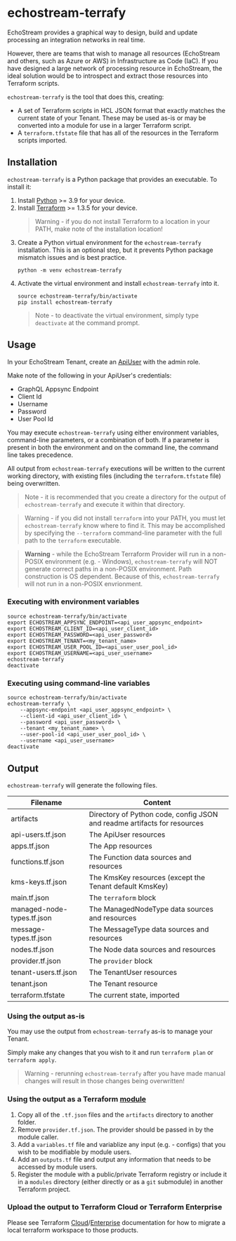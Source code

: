 # echostream-terrafy

EchoStream provides a graphical way to design, build and update processing an integration
networks in real time. 

However, there are teams that wish to manage all resources (EchoStream and others, such as 
Azure or AWS) in Infrastructure as Code (IaC). If you have designed a large network of 
processing resource in EchoStream, the ideal solution would be to introspect and extract
those resources into Terraform scripts.

`echostream-terrafy` is the tool that does this, creating:

- A set of Terraform scripts in HCL JSON format that exactly matches the current state
of your Tenant. These may be used as-is or may be converted into a module for use in
a larger Terraform script.
- A `terraform.tfstate` file that has all of the resources in the Terraform scripts imported.

## Installation
`echostream-terrafy` is a Python package that provides an executable. To install it:

1. Install [Python](https://www.python.org/downloads/) >= 3.9 for your device.
2. Install [Terraform](https://developer.hashicorp.com/terraform/downloads?ajs_aid=5c90e8ca-c3b8-428a-a881-e7ec9cedebc8&product_intent=terraform) >= 1.3.5 for your device.
    > Warning - if you do not install Terraform to a location in your PATH, make note of the installation location!
3. Create a Python virtual environment for the `echostream-terrafy` installation. This is an optional step, but it prevents Python package mismatch issues and is best practice.
    ```shell
    python -m venv echostream-terrafy
    ```
4. Activate the virtual environment and install `echostream-terrafy` into it.
    ```shell
    source echostream-terrafy/bin/activate
    pip install echostream-terrafy
    ```
    > Note - to deactivate the virtual environment, simply type `deactivate` at the command prompt.

## Usage

In your EchoStream Tenant, create an [ApiUser](https://docs.echo.stream/docs/api-users) with the admin role.

Make note of the following in your ApiUser's credentials:
- GraphQL Appsync Endpoint
- Client Id
- Username
- Password
- User Pool Id

You may execute `echostream-terrafy` using either environment variables, command-line parameters, or a combination of both. If a parameter is present in both the environment and on the command line, the command line takes precedence.

All output from `echostream-terrafy` executions will be written to the current working directory, with existing files (including the `terraform.tfstate` file) being overwritten.

> Note - it is recommended that you create a directory for the output of `echostream-terrafy` and execute it within that directory.

> Warning - if you did not install `terraform` into your PATH, you must let `echostream-terrafy` know where to find it. This may be accomplished by specifying the `--terraform` command-line parameter with the full path to the `terraform` executable.

> **Warning** - while the EchoStream Terraform Provider will run in a non-POSIX environment (e.g. - Windows), `echostream-terrafy` will NOT generate correct paths in a non-POSIX environment. Path construction is OS dependent. Because of this, `echostream-terrafy` will not run in a non-POSIX envrionment.

### Executing with environment variables
```shell
source echostream-terrafy/bin/activate
export ECHOSTREAM_APPSYNC_ENDPOINT=<api_user_appsync_endpoint>
export ECHOSTREAM_CLIENT_ID=<api_user_client_id>
export ECHOSTREAM_PASSWORD=<api_user_password>
export ECHOSTREAM_TENANT=<my_tenant_name>
export ECHOSTREAM_USER_POOL_ID=<api_user_user_pool_id>
export ECHOSTREAM_USERNAME=<api_user_username>
echostream-terrafy
deactivate
```

### Executing using command-line variables
```shell
source echostream-terrafy/bin/activate
echostream-terrafy \
    --appsync-endpoint <api_user_appsync_endpoint> \
    --client-id <api_user_client_id> \
    --password <api_user_password> \
    --tenant <my_tenant_name> \
    --user-pool-id <api_user_user_pool_id> \
    --username <api_user_username>
deactivate
```

## Output
`echostream-terrafy` will generate the following files.

| Filename | Content |
| --- | --- |
| artifacts | Directory of Python code, config JSON and readme artifacts for resources |
| api-users.tf.json | The ApiUser resources |
| apps.tf.json | The App resources |
| functions.tf.json | The Function data sources and resources |
| kms-keys.tf.json | The KmsKey resources (except the Tenant default KmsKey) |
| main.tf.json | The `terraform` block |
| managed-node-types.tf.json | The ManagedNodeType data sources and resources  |
| message-types.tf.json | The MessageType data sources and resources  |
| nodes.tf.json | The Node data sources and resources  |
| provider.tf.json | The `provider` block |
| tenant-users.tf.json | The TenantUser resources |
| tenant.json | The Tenant resource |
| terraform.tfstate | The current state, imported |

### Using the output as-is
You may use the output from `echostream-terrafy` as-is to manage your Tenant.

Simply make any changes that you wish to it and run `terraform plan` or `terraform apply`.

> Warning - rerunning `echostream-terrafy` after you have made manual changes will result in those changes being overwritten!

### Using the output as a Terraform [module](https://developer.hashicorp.com/terraform/language/modules)
1. Copy all of the `.tf.json` files and the `artifacts` directory to another folder.
2. Remove `provider.tf.json`. The provider should be passed in by the module caller.
3. Add a `variables.tf` file and variablize any input (e.g. - configs) that you wish to be modifiable by module users.
4. Add an `outputs.tf` file and output any information that needs to be accessed by module users.
5. Register the module with a public/private Terraform registry or include it in a `modules` directory (either directly or as a `git` submodule) in another Terraform project.

### Upload the output to Terraform Cloud or Terraform Enterprise
Please see Terraform [Cloud](https://developer.hashicorp.com/terraform/cloud-docs/migrate)/[Enterprise](https://developer.hashicorp.com/terraform/enterprise/migrate) documentation for how to migrate a local terraform workspace to those products.
